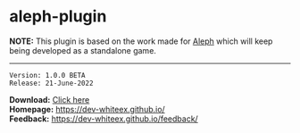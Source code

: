 # aleph-plugin

**NOTE:** This plugin is based on the work made for [Aleph](https://github.com/dev-raykeex/Aleph) which will keep being developed as a standalone game.

<hr />

```
Version: 1.0.0 BETA
Release: 21-June-2022
```
**Download:** [Click here](https://github.com/dev-whiteex/aleph-plugin/releases/download/21-June-2022/aleph-plugin.rar) <br />
**Homepage:** https://dev-whiteex.github.io/ <br />
**Feedback:** https://dev-whiteex.github.io/feedback/
